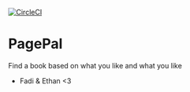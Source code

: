 [![CircleCI](https://dl.circleci.com/status-badge/img/circleci/LdoPeHBKrFZZWY3hH9rvBc/5E1EvJXUJdRXRCG2mbqXkP/tree/main.svg?style=svg)](https://dl.circleci.com/status-badge/redirect/circleci/LdoPeHBKrFZZWY3hH9rvBc/5E1EvJXUJdRXRCG2mbqXkP/tree/main)

# PagePal
Find a book based on what you like and what you like
- Fadi & Ethan <3
